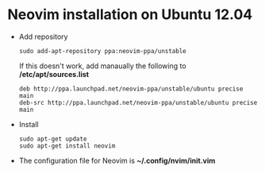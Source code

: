 # Neovim installation on Ubuntu 12.04
* Add repository
    ```
    sudo add-apt-repository ppa:neovim-ppa/unstable
    ```

    If this doesn't work, add manaually the following to **/etc/apt/sources.list**

    ```
    deb http://ppa.launchpad.net/neovim-ppa/unstable/ubuntu precise main
    deb-src http://ppa.launchpad.net/neovim-ppa/unstable/ubuntu precise main
    ```
* Install
    ```
    sudo apt-get update
    sudo apt-get install neovim
    ```
* The configuration file for Neovim is **~/.config/nvim/init.vim**
